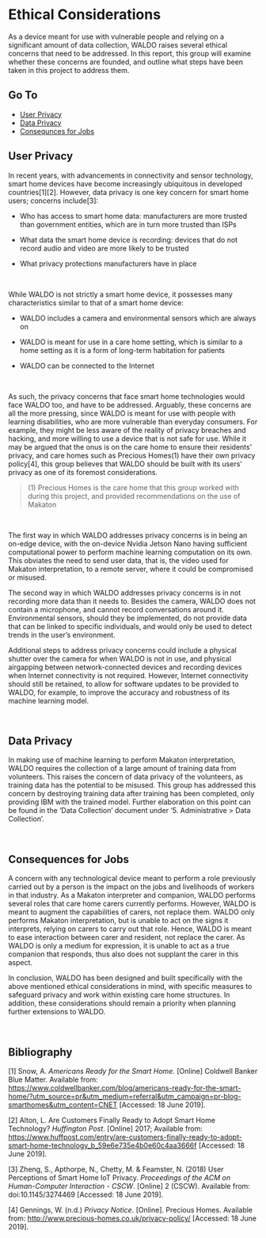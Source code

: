 # Ethical Considerations

As a device meant for use with vulnerable people and relying on a significant amount of data collection, WALDO raises several ethical concerns that need to be addressed. In this report, this group will examine whether these concerns are founded, and outline what steps have been taken in this project to address them.
  
## Go To 
* [User Privacy](#user-privacy)
* [Data Privacy](#data-privacy)
* [Consequnces for Jobs](#consequences-for-jobs)
  
  
## User Privacy

In recent years, with advancements in connectivity and sensor technology, smart home devices have become increasingly ubiquitous in developed countries[1][2]. However, data privacy is one key concern for smart home users; concerns include[3]:

  

-   Who has access to smart home data: manufacturers are more trusted than government entities, which are in turn more trusted than ISPs
    
-   What data the smart home device is recording: devices that do not record audio and video are more likely to be trusted
    
-   What privacy protections manufacturers have in place
    

<Br>  

While WALDO is not strictly a smart home device, it possesses many characteristics similar to that of a smart home device:

  

-   WALDO includes a camera and environmental sensors which are always on
    
-   WALDO is meant for use in a care home setting, which is similar to a home setting as it is a form of long-term habitation for patients
    
-   WALDO can be connected to the Internet
    
<Br>
  

As such, the privacy concerns that face smart home technologies would face WALDO too, and have to be addressed. Arguably, these concerns are all the more pressing, since WALDO is meant for use with people with learning disabilities, who are more vulnerable than everyday consumers. For example, they might be less aware of the reality of privacy breaches and hacking, and more willing to use a device that is not safe for use. While it may be argued that the onus is on the care home to ensure their residents’ privacy, and care homes such as Precious Homes(1) have their own privacy policy[4], this group believes that WALDO should be built with its users’ privacy as one of its foremost considerations.

> (1) Precious Homes is the care home that this group worked with during this project, and provided recommendations on the use of Makaton

<Br>
  
The first way in which WALDO addresses privacy concerns is in being an on-edge device, with the on-device Nvidia Jetson Nano having sufficient computational power to perform machine learning computation on its own. This obviates the need to send user data, that is, the video used for Makaton interpretation, to a remote server, where it could be compromised or misused.

  

The second way in which WALDO addresses privacy concerns is in not recording more data than it needs to. Besides the camera, WALDO does not contain a microphone, and cannot record conversations around it. Environmental sensors, should they be implemented, do not provide data that can be linked to specific individuals, and would only be used to detect trends in the user’s environment.

  

Additional steps to address privacy concerns could include a physical shutter over the camera for when WALDO is not in use, and physical airgapping between network-connected devices and recording devices when Internet connectivity is not required. However, Internet connectivity should still be retained, to allow for software updates to be provided to WALDO, for example, to improve the accuracy and robustness of its machine learning model.

<Br>

## Data Privacy

  

In making use of machine learning to perform Makaton interpretation, WALDO requires the collection of a large amount of training data from volunteers. This raises the concern of data privacy of the volunteers, as training data has the potential to be misused. This group has addressed this concern by destroying training data after training has been completed, only providing IBM with the trained model. Further elaboration on this point can be found in the ‘Data Collection’ document under ‘5. Administrative > Data Collection’.

<Br>

## Consequences for Jobs

  

A concern with any technological device meant to perform a role previously carried out by a person is the impact on the jobs and livelihoods of workers in that industry. As a Makaton interpreter and companion, WALDO performs several roles that care home carers currently performs. However, WALDO is meant to augment the capabilities of carers, not replace them. WALDO only performs Makaton interpretation, but is unable to act on the signs it interprets, relying on carers to carry out that role. Hence, WALDO is meant to ease interaction between carer and resident, not replace the carer. As WALDO is only a medium for expression, it is unable to act as a true companion that responds, thus also does not supplant the carer in this aspect.

  

In conclusion, WALDO has been designed and built specifically with the above mentioned ethical considerations in mind, with specific measures to safeguard privacy and work within existing care home structures. In addition, these considerations should remain a priority when planning further extensions to WALDO.

<Br>

## Bibliography

  

[1] Snow, A. *Americans Ready for the Smart Home*. [Online] Coldwell Banker Blue Matter. Available from: https://www.coldwellbanker.com/blog/americans-ready-for-the-smart-home/?utm_source=pr&utm_medium=referral&utm_campaign=pr-blog-smarthomes&utm_content=CNET [Accessed: 18 June 2019].

  

[2] Alton, L. Are Customers Finally Ready to Adopt Smart Home Technology? *Huffington Post*. [Online] 2017; Available from: https://www.huffpost.com/entry/are-customers-finally-ready-to-adopt-smart-home-technology_b_59e6e735e4b0e60c4aa3666f [Accessed: 18 June 2019].

  

[3] Zheng, S., Apthorpe, N., Chetty, M. & Feamster, N. (2018) User Perceptions of Smart Home IoT Privacy. *Proceedings of the ACM on Human-Computer Interaction - CSCW*. [Online] 2 (CSCW). Available from: doi:10.1145/3274469 [Accessed: 18 June 2019].

  

[4] Gennings, W. (n.d.) *Privacy Notice*. [Online]. Precious Homes. Available from: http://www.precious-homes.co.uk/privacy-policy/ [Accessed: 18 June 2019].
